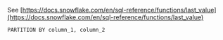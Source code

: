 See [https://docs.snowflake.com/en/sql-reference/functions/last_value](https://docs.snowflake.com/en/sql-reference/functions/last_value)
```
PARTITION BY column_1, column_2
```
